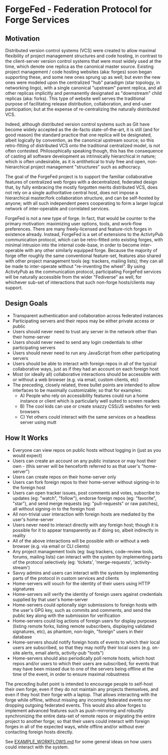 # ForgeFed - Federation Protocol for Forge Services

Motivation
----------

Distributed version control systems (VCS) were created to allow maximal flexibility of project management structures and code hosting, in contrast to the client-server version control systems that were most widely used at the time, which denote one replica as the canonical master source.  Existing project management / code hosting websites (aka: forges) soon began supporting these, and some new ones sprung up as well; but even the new ones were modeled upon the centralized "hub" paradigm (star topology, in networking lingo), with a single canonical "upstream" parent replica, and all other replicas implicitly and permanently designated as "downstream" child replicas (aka: forks).  This type of website well serves the traditional purpose of facilitating release distribution, collaboration, and end-user participation; but at the expense of re-centralizing the naturally distributed VCS.

Indeed, although distributed version control systems such as Git have become widely accepted as the de-facto state-of-the-art, it is still (and for good reason) the standard practice that one replica will be designated, albeit logically by convention, as the canonical upstream source; so this retro-fitting of distributed VCS onto the traditional centralized model, is not often contested.  Philosophically speaking though, this has the consequence of casting all software development as intrinsically hierarchical in nature; which is often undesirable, as it is antithetical to truly free and open, non-hierarchical project management "structures" such as adhocracy.

The goal of the ForgeFed project is to support the familiar collaborative features of centralized web forges with a decentralized, federated design that, by fully embracing the mostly forgotten merits distributed VCS, does not rely on a single authoritative central host, does not impose a hierarchical master/fork collaboration structure, and can be self-hosted by anyone; with all such independent peers cooperating to form a larger logical network of inter-operable and correlated services.

ForgeFed is not a new type of forge.  In fact, that would be counter to the primary motivation:  maximizing user options, tools, and work-flow preferences.  There are many freely-licensed and feature-rich forges in existence already.  Instead, ForgeFed is a set of extensions to the ActivtyPub communication protocol, which can be retro-fitted onto existing forges, with minimal intrusion into the internal code-base, in order to become inter-operable with any other similarly equipped forge.  Because the majority of forge offer roughly the same conventional feature-set, features also shared with other project management tools (eg: trackers, mailing lists); they can all be made to inter-operate without "re-inventing the wheel".  By using ActivtyPub as the communication protocol, participating ForgeFed services will be naturally accessible from the wider "Fediverse" as well, for whichever sub-set of interactions that such non-forge hosts/clients may support.


Design Goals
------------

* Transparent authentication and collaboration across federated instances
* Participating servers and their repos may be either private access or public
* Users should never need to trust any server in the network other than their home-server
* Users should never need to send any login credentials to other participating servers
* Users should never need to run any JavaScript from other participating servers
* Users should be able to interact with foreign repos in all of the typical collaborative ways, just as if they had an account on each foreign host
* Most (or ideally all) collaborative interactions should be accessible with or without a web browser (e.g. via email, custom clients, etc)
* The preceding, closely related, three bullet points are intended to allow interfaces to be maximally customizable; so that for examples:
  - A) People who rely on accessibility features could run a home instance or client which is particularly well suited to screen readers
  - B) The cool kids can use or create snazzy CSS/JS websites for web browsers
  - C) Yet others could interact with the same services on a headless server using mutt


How It Works
------------

* Everyone can view repos on public hosts without logging in (just as you would expect)
* Users can create an account on any public instance or may host their own - (this server will be henceforth referred to as that user's "home-server")
* Users can create repos on their home-server only
* Users can fork foreign repos to their home-server without signing-in to the foreign host
* Users can open tracker issues, post comments and votes, subscribe to updates (eg: "watch", "follow"), endorse foreign repos (eg: "favorite", "star"), and send merge requests (eg: "pull-requests" or raw patches), all without signing-in to the foreign host
* All non-trivial user interaction with foreign hosts are mediated by the user's home-server
* Users never need to interact directly with any foreign host; though it is possible for it to appear transparently as if doing so, albeit indirectly in reality
* All of the above interactions will be possible with or without a web browser (e.g. via email or CLI clients)
* Any project management tools (eg: bug trackers, code-review tools, forums, mailing lists) can interact with the system by implementing parts of the protocol selectively (eg: 'tickets', 'merge-requests', 'activity-stream')
* Savvy admins and users can interact with the system by implementing parts of the protocol in custom services and clients
* Home-servers will vouch for the identity of their users using HTTP signatures
* Home-servers will verify the identity of foreign users against credentials supplied by that user's home-server
* Home-servers could optionally sign submissions to foreign hosts with the user's GPG key, such as commits and comments, and send the public key along with the submission for verification
* Home-servers could log actions of foreign users for display purposes (listing remote forks, listing remote subscribers, displaying validated signatures, etc), as phantom, non-login, "foreign" users in their database
* Home-servers should notify foreign hosts of events to which their local users are subscribed, so that they may notify their local users (e.g. on-site alerts, email alerts, activity-pub "toots")
* Home-servers should also periodically poll remote hosts, which host repos and/or users to which their users are subscribed, for events that may have been missed due to one of the servers being offline at the time of the event, in order to ensure maximal robustness

The preceding bullet point is intended to encourage people to self-host their own forge, even if they do not maintain any projects themselves, and even if they host their forge with a laptop. That allows interacting with the forge while offline, without missing any incoming federated events nor dropping outgoing federated events. This would also allow forges to implement advanced features such as push-mirroring and robustly synchronizing the entire data-set of remote repos or migrating the entire project to another forge; so that their users could interact with foreign forges in all of the expected ways, while offline and/or without ever contacting foreign hosts directly.


See [EXAMPLE_WORKFLOWS.md](EXAMPLE_WORKFLOWS.md) for some general ideas on how users could interact with the system.
